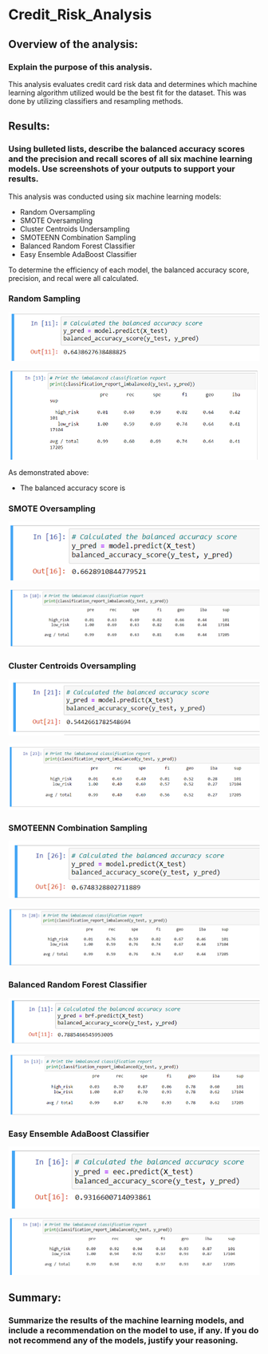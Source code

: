 # Credit_Risk_Analysis

## Overview of the analysis: 
### Explain the purpose of this analysis.

This analysis evaluates credit card risk data and determines which machine learning algorithm utilized would be the best fit for the dataset. This was done by utilizing classifiers and resampling methods.

## Results: 
### Using bulleted lists, describe the balanced accuracy scores and the precision and recall scores of all six machine learning models. Use screenshots of your outputs to support your results.

This analysis was conducted using six machine learning models:
* Random Oversampling
* SMOTE Oversampling
* Cluster Centroids Undersampling
* SMOTEENN Combination Sampling
* Balanced Random Forest Classifier
* Easy Ensemble AdaBoost Classifier

To determine the efficiency of each model, the balanced accuracy score, precision, and recal were all calculated.

### Random Sampling

![Random Sampling balanced accuracy](https://github.com/waciciarelli/Credit_Risk_Analysis/blob/main/Screenshots/cr_resampling_balanced_accuracy_score.png?raw=true)

![Random Sampling Classification Report](https://github.com/waciciarelli/Credit_Risk_Analysis/blob/main/Screenshots/cr_resampling_classification_report_imbalanced.png?raw=true)

As demonstrated above:
* The balanced accuracy score is

### SMOTE Oversampling

![SMOTE Oversampling balanced accuracy](https://github.com/waciciarelli/Credit_Risk_Analysis/blob/main/Screenshots/cr_resampling_balanced_accuracy_score_smote.png?raw=true)

![SMOTE Oversampling Classification Report](https://github.com/waciciarelli/Credit_Risk_Analysis/blob/main/Screenshots/cr_resampling_classification_report_imbalanced_smote.png?raw=true)

### Cluster Centroids Oversampling

![Undersampling balanced accuracy](https://github.com/waciciarelli/Credit_Risk_Analysis/blob/main/Screenshots/cr_resampling_balanced_accuracy_score_undersampling.png?raw=true)

![Undersampling Classification Report](https://github.com/waciciarelli/Credit_Risk_Analysis/blob/main/Screenshots/cr_resampling_classification_report_imbalanced_undersampling.png?raw=true)

### SMOTEENN Combination Sampling

![SMOTEENN balanced accuracy](https://github.com/waciciarelli/Credit_Risk_Analysis/blob/main/Screenshots/cr_resampling_balanced_accuracy_score_over_and_under.png?raw=true)

![SMOTEENN Classification Report](https://github.com/waciciarelli/Credit_Risk_Analysis/blob/main/Screenshots/cr_resampling_classification_report_imbalanced_over_and_under.png?raw=true)

### Balanced Random Forest Classifier

![Forest balanced accuracy](https://github.com/waciciarelli/Credit_Risk_Analysis/blob/main/Screenshots/cr_ensemble_balanced_accuracy_score.png?raw=true)

![Forest Classification Report](https://github.com/waciciarelli/Credit_Risk_Analysis/blob/main/Screenshots/cr_ensemble_classification_report_imbalanced.png?raw=true)

### Easy Ensemble AdaBoost Classifier

![AdaBoost balanced accuracy](https://github.com/waciciarelli/Credit_Risk_Analysis/blob/main/Screenshots/cr_ensemble_balanced_accuracy_score_adaboost.png?raw=true)

![AdaBoost Classification Report](https://github.com/waciciarelli/Credit_Risk_Analysis/blob/main/Screenshots/cr_ensemble_classification_report_imbalanced_adaboost.png?raw=true)


## Summary: 
### Summarize the results of the machine learning models, and include a recommendation on the model to use, if any. If you do not recommend any of the models, justify your reasoning.

